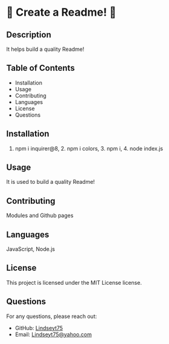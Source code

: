 # 📖 Create a Readme! 📖 #

## Description
It helps build a quality Readme!

## Table of Contents
- Installation
- Usage
- Contributing
- Languages
- License
- Questions

## Installation
 1. npm i inquirer@8, 2. npm i colors, 3. npm i, 4. node index.js

## Usage
It is used to build a quality Readme!

## Contributing
Modules and Github pages

## Languages
 JavaScript, Node.js

## License
This project is licensed under the MIT License license.

## Questions
For any questions, please reach out:
- GitHub: [Lindseyt75](https://github.com/Lindseyt75)
- Email: Lindseyt75@yahoo.com
